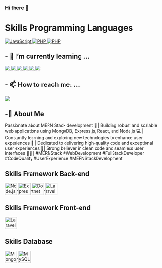 ### Hi there 👋


# Skills Programming Languages

<a href=""> 
<img  src="https://img.shields.io/badge/JavaScript-323330?style=for-the-badge&logo=javascript&logoColor=F7DF1E" alt="JavaScript"  />
</a>
<a href=""> 
<img src="https://img.shields.io/badge/PHP-777BB4?style=for-the-badge&logo=php&logoColor=white" alt="PHP"  />
</a>
<a href=""> 
<img src="https://img.shields.io/badge/C%23-239120?style=for-the-badge&logo=csharp&logoColor=white" alt="PHP"  />
</a>

## - 🌱 I’m currently learning ...  

<a href="">
 <img src="https://img.shields.io/badge/Express%20js-000000?style=for-the-badge&logo=express&logoColor=white" />   
 </a>
 <a href="">
 <img src="https://img.shields.io/badge/firebase-ffca28?style=for-the-badge&logo=firebase&logoColor=black" />    
  </a>
  <a href="">
 <img src="https://img.shields.io/badge/JWT-000000?style=for-the-badge&logo=JSON%20web%20tokens&logoColor=white" />    
 </a>
 <a href="">
 <img src="https://img.shields.io/badge/Laravel-FF2D20?style=for-the-badge&logo=laravel&logoColor=white" />   
 </a>
 
 <a href="">

 <img src="https://img.shields.io/badge/next%20js-000000?style=for-the-badge&logo=nextdotjs&logoColor=white" />    
 </a>
 <a href="">
 <img src="https://img.shields.io/badge/Socket.io-010101?&style=for-the-badge&logo=Socket.io&logoColor=white" />    
</a>


## - 📫 How to reach me: ...
 <img src="https://img.shields.io/badge/Gmail-D14836?style=for-the-badge&logo=gmail&logoColor=white" />    






## -🚀 About Me 
Passionate about MERN Stack development 🚀 | Building robust and scalable web applications using
MongoDB,
Express.js,
React, 
and 
Node.js 💻
 | Constantly learning and exploring new technologies to enhance user experiences 🌟 | Dedicated to delivering high-quality code and exceptional user experiences 💯| Strong believer in clean code and seamless user interfaces 👨‍💻 |
  #MERNStack #WebDevelopment #FullStackDeveloper #CodeQuality #UserExperience  #MERNStackDevelopment 

## Skills Framework Back-end
<a href="https://nodejs.org" target="blank">
<img align="center" src="https://img.shields.io/badge/Node%20js-339933?style=for-the-badge&logo=nodedotjs&logoColor=white" alt="Node.js" height="40" width="40" />
</a>
<a href="https://expressjs.com" target="blank">
<img align="center" src="https://img.shields.io/badge/Express%20js-000000?style=for-the-badge&logo=express&logoColor=white" alt="Express" height="40" width="40" />
</a>
<a href="https://dotnet.microsoft.com/" target="blank">
<img align="center" src="https://img.shields.io/badge/.NET-512BD4?style=for-the-badge&logo=dotnet&logoColor=white" alt="Dotnet" height="40" width="40" />
</a>
<a href="https://laravel.com/" target="blank">
<img align="center" src="[https://img.shields.io/badge/Laravel-FF2D20?style=for-the-badge&logo=laravel&logoColor=white](https://img.shields.io/badge/Laravel-FF2D20?style=for-the-badge&logo=laravel&logoColor=white)" alt="Laravel" height="40" width="40" />
</a>

## Skills Framework Front-end

<a href="https://laravel.com/" target="blank">
<img align="center" src="https://img.shields.io/badge/React-20232A?style=for-the-badge&logo=react&logoColor=61DAFB
" alt="Laravel" height="40" width="40" />
</a>


##  Skills Database

<a href="https://www.mongodb.com/" target="blank">
<img align="center" src="https://img.shields.io/badge/MongoDB-4EA94B?style=for-the-badge&logo=mongodb&logoColor=white" alt="MongoDB" height="40" width="40" />
</a>
<a href="https://www.mysql.com/" target="blank">
<img align="center" src="https://img.shields.io/badge/MySQL-005C84?style=for-the-badge&logo=mysql&logoColor=white" alt="MySQL" height="40" width="40" />
</a>

